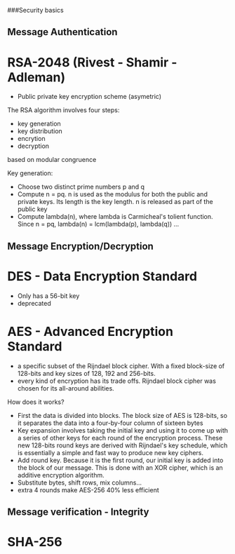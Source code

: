 ###Security basics

## Message Authentication

# RSA-2048 (Rivest - Shamir - Adleman)
- Public private key encryption scheme (asymetric)

The RSA algorithm involves four steps:
- key generation
- key distribution
- encrytion
- decryption

based on modular congruence

Key generation:
- Choose two distinct prime numbers p and q
- Compute n = pq. n is used as the modulus for both the public and private keys. Its length is the key length. n is released as part of the public key
- Compute lambda(n), where lambda is Carmicheal's tolient function. Since n = pq, lambda(n) = lcm(lambda(p), lambda(q)) 
...

## Message Encryption/Decryption

# DES - Data Encryption Standard

- Only has a 56-bit key
- deprecated

# AES - Advanced Encryption Standard

- a specific subset of the Rijndael block cipher. With a fixed block-size of 128-bits and key sizes of 128, 192 and 256-bits.
- every kind of encryption has its trade offs. Rijndael block cipher was chosen for its all-around abilities.

How does it works?
- First the data is divided into blocks. The block size of AES is 128-bits, so it separates the data into a four-by-four column of sixteen bytes
- Key expansion involves taking the initial key and using it to come up with a series of other keys for each round of the encryption process. These new 128-bits round keys are derived with Rijndael's key schedule, which is essentially a simple and fast way to produce new key ciphers.
- Add round key. Because it is the first round, our initial key is added into the block of our message. This is done with an XOR cipher, which is an additive encryption algorithm.
- Substitute bytes, shift rows, mix columns...
- extra 4 rounds make AES-256 40% less efficient

## Message verification - Integrity

# SHA-256
